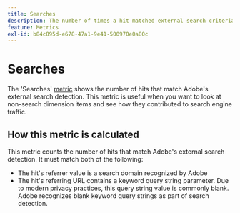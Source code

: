 ```yaml
---
title: Searches
description: The number of times a hit matched external search criteria.
feature: Metrics
exl-id: b84c895d-e678-47a1-9e41-500970e0a80c
---
```

# Searches

The 'Searches' [metric](overview.md) shows the number of hits that match Adobe's external search detection. This metric is useful when you want to look at non-search dimension items and see how they contributed to search engine traffic.

## How this metric is calculated

This metric counts the number of hits that match Adobe's external search detection. It must match both of the following:

* The hit's referrer value is a search domain recognized by Adobe
* The hit's referring URL contains a keyword query string parameter. Due to modern privacy practices, this query string value is commonly blank. Adobe recognizes blank keyword query strings as part of search detection.
